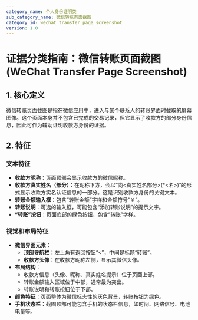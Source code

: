 ```yaml
---
category_name: 个人身份证明类
sub_category_name: 微信转账页面截图
category_id: wechat_transfer_page_screenshot
version: 1.0
---
```


# 证据分类指南：微信转账页面截图 (WeChat Transfer Page Screenshot)

## 1. 核心定义

微信转账页面截图是指在微信应用中，进入与某个联系人的转账界面时截取的屏幕图像。这个页面本身并不包含已完成的交易记录，但它显示了收款方的部分身份信息，因此可作为辅助证明收款方身份的证据。

## 2. 特征

### 文本特征

- **收款方昵称**：页面顶部会显示收款方的微信昵称。
- **收款方真实姓名（部分）**：在昵称下方，会以“向<真实姓名部分>(*<名>)”的形式显示收款方实名认证信息的一部分。这是识别收款方身份的关键文本。
- **转账金额输入框**：包含“转账金额”字样和金额符号“￥”。
- **转账说明**：可选的输入框，可能包含“添加转账说明”的提示文字。
- **“转账”按钮**：页面底部的绿色按钮，包含“转账”字样。

### 视觉和布局特征

- **微信界面元素**：
  - **顶部导航栏**：左上角有返回按钮“<”，中间是标题“转账”。
  - **收款方头像**：在收款方昵称左侧，显示其微信头像。
- **布局结构**：
  - 收款方信息（头像、昵称、真实姓名提示）位于页面上部。
  - 转账金额输入区域位于中部，通常最为突出。
  - 转账说明和转账按钮位于下部。
- **颜色特征**：页面整体为微信标志性的灰色背景，转账按钮为绿色。
- **手机状态栏**：截图顶部可能包含手机的状态栏信息，如时间、网络信号、电池电量等。